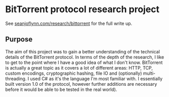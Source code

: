 # BitTorrent protocol research project

See [seanjoflynn.com/research/bittorrent](http://seanjoflynn.com/research/bittorrent) for the full write up.

## Purpose

The aim of this project was to gain a better understanding of the technical details of the BitTorrent protocol. In terms of the depth of the research, I like to get to the point where I have a good idea of what I don't know. BitTorrent is actually a great topic as it covers a lot of different areas: HTTP, TCP, custom encodings, cryptographic hashing, file IO and (optionally) multi-threading. I used C# as it's the language I'm most familiar with. I essentially built version 1.0 of the protocol, however further additions are necessary before it would be able to be tested in the real world).


